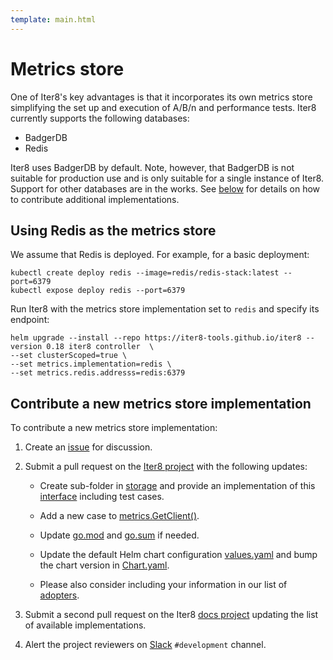 ```yaml
---
template: main.html
---
```


# Metrics store

One of Iter8's key advantages is that it incorporates its own metrics store simplifying the set up and execution of A/B/n and performance tests. Iter8 currently supports the following databases:

- BadgerDB
- Redis

Iter8 uses BadgerDB by default. Note, however, that BadgerDB is not suitable for production use and is only suitable for a single instance of Iter8. Support for other databases are in the works. See [below](#contribute-a-new-metrics-store-implementation) for details on how to contribute additional implementations.

## Using Redis as the metrics store 

We assume that Redis is deployed. For example, for a basic deployment:

```shell
kubectl create deploy redis --image=redis/redis-stack:latest --port=6379
kubectl expose deploy redis --port=6379
```

Run Iter8 with the metrics store implementation set to `redis` and specify its endpoint:

```shell
helm upgrade --install --repo https://iter8-tools.github.io/iter8 --version 0.18 iter8 controller  \
--set clusterScoped=true \
--set metrics.implementation=redis \
--set metrics.redis.addresss=redis:6379
```

## Contribute a new metrics store implementation

To contribute a new metrics store implementation:

1. Create an [issue](https://github.com/iter8-tools/iter8/issues) for discussion.

2. Submit a pull request on the [Iter8 project](https://github.com/iter8-tools/iter8) with the following updates:

    - Create sub-folder in [storage](https://github.com/iter8-tools/iter8/tree/master/storage) and provide an implementation of this [interface](https://github.com/iter8-tools/iter8/blob/master/storage/interface.go) including test cases.

    - Add a new case to [metrics.GetClient()](https://github.com/iter8-tools/iter8/blob/master/metrics/client.go).

    - Update [go.mod](https://github.com/iter8-tools/iter8/blob/master/go.mod) and [go.sum](https://github.com/iter8-tools/iter8/blob/master/go.sum) if needed.

    - Update the default Helm chart configuration [values.yaml](https://github.com/iter8-tools/iter8/blob/master/charts/controller/values.yaml) and bump the chart version in [Chart.yaml](https://github.com/iter8-tools/iter8/blob/master/charts/controller/Chart.yaml).

    - Please also consider including your information in our list of [adopters](https://github.com/iter8-tools/iter8/blob/master/ADOPTERS.md).

3. Submit a second pull request on the Iter8 [docs project](https://github.com/iter8-tools/docs) updating the list of available implementations.

4. Alert the project reviewers on [Slack](https://join.slack.com/t/iter8-tools/shared_invite/zt-awl2se8i-L0pZCpuHntpPejxzLicbmw) `#development` channel.

